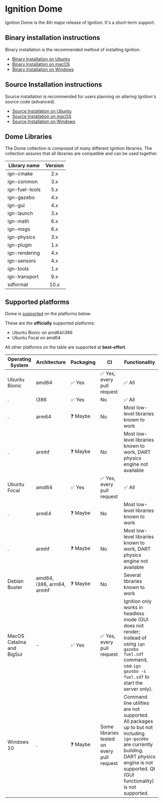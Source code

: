 # Ignition Dome

Ignition Dome is the 4th major release of Ignition. It's a short-term support.

## Binary installation instructions

Binary installation is the recommended method of installing Ignition.

 * [Binary Installation on Ubuntu](install_ubuntu)
 * [Binary Installation on macOS](install_osx)
 * [Binary Installation on Windows](install_windows)

## Source Installation instructions

Source installation is recommended for users planning on altering Ignition's source code (advanced).

 * [Source Installation on Ubuntu](install_ubuntu_src)
 * [Source Installation on macOS](install_osx_src)
 * [Source Installation on Windows](install_windows_src)

## Dome Libraries

The Dome collection is composed of many different Ignition libraries. The
collection assures that all libraries are compatible and can be used together.

| Library name       | Version       |
| ------------------ |:-------------:|
|   ign-cmake        |       2.x     |
|   ign-common       |       3.x     |
|   ign-fuel-tools   |       5.x     |
|   ign-gazebo       |       4.x     |
|   ign-gui          |       4.x     |
|   ign-launch       |       3.x     |
|   ign-math         |       6.x     |
|   ign-msgs         |       6.x     |
|   ign-physics      |       3.x     |
|   ign-plugin       |       1.x     |
|   ign-rendering    |       4.x     |
|   ign-sensors      |       4.x     |
|   ign-tools        |       1.x     |
|   ign-transport    |       9.x     |
|   sdformat         |      10.x     |

## Supported platforms

Dome is [supported](/docs/all/releases) on the platforms below.

These are the **officially** supported platforms:

* Ubuntu Bionic on amd64/i386
* Ubuntu Focal on amd64

All other platforms on the table are supported at **best-effort**.

Operating System | Architecture | Packaging | CI | Functionality
---------------- | ------------ | --------- | -- | -------------
Ubuntu Bionic    | amd64        | ✅ Yes    | ✅ Yes, every pull request | ✅ All
.                | i386         | ✅ Yes    | No | ✅ All
.                | arm64        | ❓ Maybe  | No | Most low-level libraries known to work
.                | armhf        | ❓ Maybe  | No | Most low-level libraries known to work, DART physics engine not available
Ubuntu Focal     | amd64        | ✅ Yes    | ✅ Yes, every pull request | ✅ All
.                | arm64        | ❓ Maybe  | No | Most low-level libraries known to work
.                | armhf        | ❓ Maybe  | No | Most low-level libraries known to work, DART physics engine not available
Debian Buster    | amd64, i386, arm64, armhf | ❓ Maybe | No | Several libraries known to work
MacOS Catalina and BigSur | -   | ✅ Yes    | ✅ Yes, every pull request | Ignition only works in headless mode (GUI does not render; instead of using `ign gazebo fuel.sdf` command, use `ign gazebo -s fuel.sdf` to start the server only).
Windows 10       | .            | ❓ Maybe  | Some libraries tested on every pull request | Command line utilities are not supported. All packages up to but not including `ign-gazebo` are currently building. DART physics engine is not supported. Qt (GUI functionality) is not supported.

